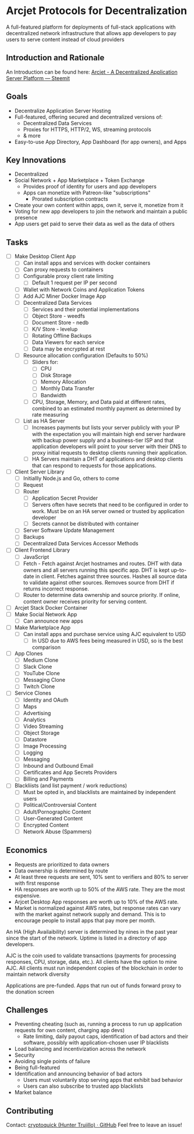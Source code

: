 # Arcjet Protocols for Decentralization
A full-featured platform for deployments of full-stack applications with decentralized network infrastructure that allows app developers to pay users to serve content instead of cloud providers

## Introduction and Rationale
An Introduction can be found here: 
[Arcjet - A Decentralized Application Server Platform — Steemit](https://steemit.com/apps/@cryptoquick/arcjet-a-decentralized-application-server-platform)

## Goals
* Decentralize Application Server Hosting
* Full-featured, offering secured and decentralized versions of:
	* Decentralized Data Services
	* Proxies for HTTPS, HTTP/2, WS, streaming protocols
	* & more
* Easy-to-use App Directory, App Dashboard (for app owners), and Apps

## Key Innovations
* Decentralized 
* Social Network + App Marketplace + Token Exchange
	* Provides proof of identity for users and app developers
	* Apps can monetize with Patreon-like "subscriptions"
		* Prorated subscription contracts
* Create your own content within apps, own it, serve it, monetize from it
* Voting for new app developers to join the network and maintain a public presence
* App users get paid to serve their data as well as the data of others

## Tasks
- [ ] Make Desktop Client App
	- [ ] Can install apps and services with docker containers
	- [ ] Can proxy requests to containers
	- [ ] Configurable proxy client rate limiting
		- [ ] Default 1 request per IP per second
	- [ ] Wallet with Network Coins and Application Tokens
	- [ ] Add AJC Miner Docker Image App
	- [ ] Decentralized Data Services
		- [ ] Services and their potential implementations
		- [ ] Object Store - weedfs
		- [ ] Document Store - nedb
		- [ ] K/V Store - levelup
		- [ ] Rotating Offline Backups
		- [ ] Data Viewers for each service
		- [ ] Data may be encrypted at rest
	- [ ] Resource allocation configuration (Defaults to 50%)
		- [ ] Sliders for:
			- [ ] CPU
			- [ ] Disk Storage
			- [ ] Memory Allocation
			- [ ] Monthly Data Transfer
			- [ ] Bandwidth
		- [ ] CPU, Storage, Memory, and Data paid at different rates, combined to an estimated monthly payment as determined by rate measuring
	- [ ] List as HA Server
		- [ ] Increases payments but lists your server publicly with your IP with the expectation you will maintain high end server hardware with backup power supply and a business-tier ISP and that application developers will point to your server with their DNS to proxy initial requests to desktop clients running their application.
		- [ ] HA Servers maintain a DHT of applications and desktop clients that can respond to requests for those applications.
- [ ] Client Server Library
	- [ ] Initiallly Node.js and Go, others to come
	- [ ] Request
	- [ ] Router
		- [ ] Application Secret Provider
		- [ ] Servers often have secrets that need to be configured in order to work. Must be on an HA server owned or trusted by application developer
		- [ ] Secrets cannot be distributed with container
	- [ ] Server Software Update Management
	- [ ] Backups
	- [ ] Decentralized Data Services Accessor Methods
- [ ] Client Frontend Library
	- [ ] JavaScript
	- [ ] Fetch - Fetch against Arcjet hostnames and routes. DHT with data owners and all servers running this specific app. DHT is kept up-to-date in client. Fetches against three sources. Hashes all source data to validate against other sources. Removes source from DHT if returns incorrect response.
	- [ ] Router to determine data ownership and source priority. If online, content owner receives priority for serving content.
- [ ] Arcjet Stack Docker Container
- [ ] Make Social Network App
	- [ ] Can announce new apps
- [ ] Make Marketplace App
	- [ ] Can install apps and purchase service using AJC equivalent to USD
		- [ ] In USD due to AWS fees being measured in USD, so is the best comparison
- [ ] App Clones
	- [ ] Medium Clone
	- [ ] Slack Clone
	- [ ] YouTube Clone
	- [ ] Messaging Clone
	- [ ] Twitch Clone
- [ ] Service Clones
	- [ ] Identity and OAuth
	- [ ] Maps
	- [ ] Advertising
	- [ ] Analytics
	- [ ] Video Streaming
	- [ ] Object Storage
	- [ ] Datastore
	- [ ] Image Processing
	- [ ] Logging
	- [ ] Messaging
	- [ ] Inbound and Outbound Email
	- [ ] Certificates and App Secrets Providers
	- [ ] Billing and Payments
- [ ] Blackliists (and list payment / work reductions)
	- [ ] Must be opted in, and blacklists are maintained by independent users
	- [ ] Political/Controversial Content
	- [ ] Adult/Pornographic Content
	- [ ] User-Generated Content
	- [ ] Encrypted Content
	- [ ] Network Abuse (Spammers)

## Economics
* Requests are prioritized to data owners
* Data ownership is determined by route
* At least three requests are sent, 10% sent to verifiers and 80% to server with first response
* HA responses are worth up to 50% of the AWS rate. They are the most expensive.
* Arjcet Desktop App responses are worth up to 10% of the AWS rate.
* Market is normalized against AWS rates, but response rates can vary with the market against network supply and demand. This is to encourage people to install apps that pay more per month.

An HA (High Availaibility) server is determined by nines in the past year since the start of the network. Uptime is listed in a directory of app developers.

AJC is the coin used to validate transactions (payments for processing responses, CPU, storage, data, etc.).
All clients have the option to mine AJC.
All clients must run independent copies of the blockchain in order to maintain network diversity

Applications are pre-funded. Apps that run out of funds forward proxy to the donation screen

## Challenges
* Preventing cheating (such as, running a process to run up application requests for own content, charging app devs)
	* Rate limiting, daily payout caps, identification of bad actors and their software, possibly with application-chosen user IP blacklists
* Load balancing and incentivization across the network
* Security
* Avoiding single points of failure
* Being full-featured
* Identification and announcing behavior of bad actors
	* Users must voluntarily stop serving apps that exhibit bad behavior
	* Users can also subscribe to trusted app blacklists
* Market balance

## Contributing
Contact: [cryptoquick (Hunter Trujillo) · GitHub](https://github.com/cryptoquick)
Feel free to leave an issue!
